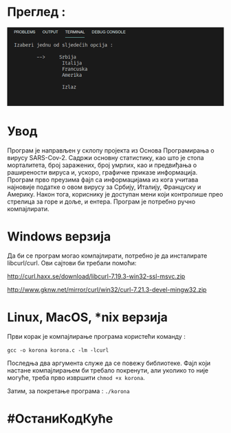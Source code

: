 # Преглед :

![](preview.gif)

# Увод

Програм је направљен у склопу пројекта из Основа Програмирања о вирусу SARS-Cov-2. Садржи основну статистику, као што је стопа морталитета, број заражених, број умрлих, као и предвиђања о раширености вируса и, ускоро, графичке приказе информација. Програм прво преузима фајл са информацијама из кога учитава најновије податке о овом вирусу за Србију, Италију, Француску и Америку. Након тога, кориснику је доступан мени који контролише прео стрелица за горе и доље, и ентера. Програм је потребно ручно компајлирати.

# Windows верзија

Да би се програм могао компајлирати, потребно је да инсталирате libcurl/curl. Ови сајтови би требали помоћи:

http://curl.haxx.se/download/libcurl-7.19.3-win32-ssl-msvc.zip

http://www.gknw.net/mirror/curl/win32/curl-7.21.3-devel-mingw32.zip


# Linux, MacOS, *nix верзија

Први корак је компајлирање програма користећи команду :

`gcc -o korona korona.c -lm -lcurl` 

Последња два аргумента служе да се повежу библиотеке. Фајл који настане компајлирањем би требало покренути, али уколико то није могуће, треба прво извршити `chmod +x korona`.

Затим, за покретање програма : `./korona`

# #ОстаниКодКуће